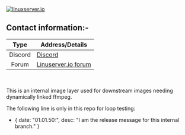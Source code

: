 <!-- DO NOT EDIT THIS FILE MANUALLY  -->
<!-- Please read the https://github.com/linuxserver/docker-ffmpeg/blob/bin/.github/CONTRIBUTING.md -->

[linuxserverurl]: https://linuxserver.io
[forumurl]: https://forum.linuxserver.io

[![linuxserver.io](https://raw.githubusercontent.com/linuxserver/docker-templates/master/linuxserver.io/img/linuxserver_medium.png?v=4&s=4000)][linuxserverurl]

## Contact information:-

| Type | Address/Details |
| :---: | --- |
| Discord | [Discord](https://discord.gg/YWrKVTn) |
| Forum | [Linuserver.io forum][forumurl] |

&nbsp;
&nbsp;

This is an internal image layer used for downstream images needing dynamically linked ffmpeg.

The following line is only in this repo for loop testing:

- { date: "01.01.50:", desc: "I am the release message for this internal branch." }
